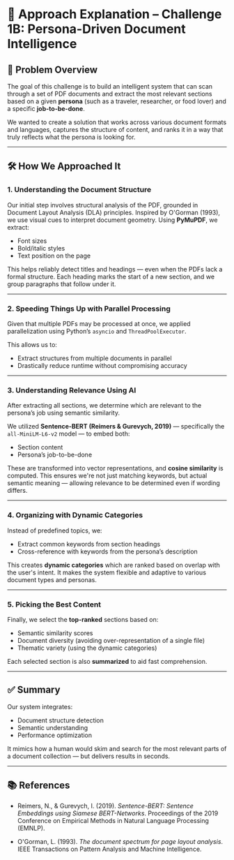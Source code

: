 # 🧠 Approach Explanation – Challenge 1B: Persona-Driven Document Intelligence

## 👤 Problem Overview

The goal of this challenge is to build an intelligent system that can scan through a set of PDF documents and extract the most relevant sections based on a given **persona** (such as a traveler, researcher, or food lover) and a specific **job-to-be-done**.

We wanted to create a solution that works across various document formats and languages, captures the structure of content, and ranks it in a way that truly reflects what the persona is looking for.

---

## 🛠️ How We Approached It

### 1. Understanding the Document Structure

Our initial step involves structural analysis of the PDF, grounded in Document Layout Analysis (DLA) principles. Inspired by O'Gorman (1993), we use visual cues to interpret document geometry. Using **PyMuPDF**, we extract:

- Font sizes  
- Bold/italic styles  
- Text position on the page  

This helps reliably detect titles and headings — even when the PDFs lack a formal structure. Each heading marks the start of a new section, and we group paragraphs that follow under it.

---

### 2. Speeding Things Up with Parallel Processing

Given that multiple PDFs may be processed at once, we applied parallelization using Python’s `asyncio` and `ThreadPoolExecutor`.

This allows us to:
- Extract structures from multiple documents in parallel  
- Drastically reduce runtime without compromising accuracy  

---

### 3. Understanding Relevance Using AI

After extracting all sections, we determine which are relevant to the persona’s job using semantic similarity.

We utilized **Sentence-BERT (Reimers & Gurevych, 2019)** — specifically the `all-MiniLM-L6-v2` model — to embed both:
- Section content  
- Persona’s job-to-be-done  

These are transformed into vector representations, and **cosine similarity** is computed. This ensures we're not just matching keywords, but actual semantic meaning — allowing relevance to be determined even if wording differs.

---

### 4. Organizing with Dynamic Categories

Instead of predefined topics, we:
- Extract common keywords from section headings  
- Cross-reference with keywords from the persona’s description  

This creates **dynamic categories** which are ranked based on overlap with the user's intent. It makes the system flexible and adaptive to various document types and personas.

---

### 5. Picking the Best Content

Finally, we select the **top-ranked** sections based on:
- Semantic similarity scores  
- Document diversity (avoiding over-representation of a single file)  
- Thematic variety (using the dynamic categories)

Each selected section is also **summarized** to aid fast comprehension.

---

## ✅ Summary

Our system integrates:
- Document structure detection  
- Semantic understanding  
- Performance optimization  

It mimics how a human would skim and search for the most relevant parts of a document collection — but delivers results in seconds.

---

## 📚 References

- Reimers, N., & Gurevych, I. (2019). _Sentence-BERT: Sentence Embeddings using Siamese BERT-Networks_. Proceedings of the 2019 Conference on Empirical Methods in Natural Language Processing (EMNLP).

- O'Gorman, L. (1993). _The document spectrum for page layout analysis_. IEEE Transactions on Pattern Analysis and Machine Intelligence.

